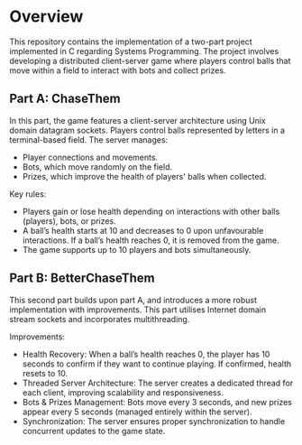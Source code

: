 # Overview
This repository contains the implementation of a two-part project implemented in C regarding Systems Programming. 
The project involves developing a distributed client-server game where players control balls that move within a field to interact with bots and collect prizes.

## Part A: ChaseThem
In this part, the game features a client-server architecture using Unix domain datagram sockets. Players control balls represented by letters in a terminal-based field. 
The server manages:
- Player connections and movements.
- Bots, which move randomly on the field.
- Prizes, which improve the health of players' balls when collected.
  
Key rules:
- Players gain or lose health depending on interactions with other balls (players), bots, or prizes.
- A ball’s health starts at 10 and decreases to 0 upon unfavourable interactions. If a ball’s health reaches 0, it is removed from the game.
- The game supports up to 10 players and bots simultaneously.

## Part B: BetterChaseThem
This second part builds upon part A, and introduces a more robust implementation with improvements.
This part utilises Internet domain stream sockets and incorporates multithreading.

Improvements:
- Health Recovery: When a ball’s health reaches 0, the player has 10 seconds to confirm if they want to continue playing. If confirmed, health resets to 10.
- Threaded Server Architecture: The server creates a dedicated thread for each client, improving scalability and responsiveness.
- Bots & Prizes Management: Bots move every 3 seconds, and new prizes appear every 5 seconds (managed entirely within the server).
- Synchronization: The server ensures proper synchronization to handle concurrent updates to the game state.
